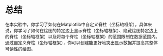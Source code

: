 # 总结

在本实验中，你学习了如何在Matplotlib中自定义脊柱（坐标轴框架）。具体来说，你学习了如何在绘图的特定边上显示脊柱（坐标轴框架）、隐藏绘图特定边上的脊柱（坐标轴框架）以及将每个脊柱（坐标轴框架）的范围限制在数据范围内。通过自定义脊柱（坐标轴框架），你可以创建能更好地突出显示数据并提高其整体可读性的绘图。
